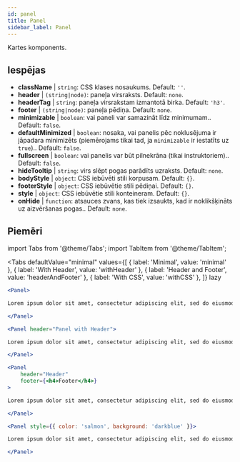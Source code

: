 ```yaml
---
id: panel 
title: Panel
sidebar_label: Panel
---
```


Kartes komponents.

## Iespējas

* __className__ | `string`: CSS klases nosaukums. Default: `''`.
* __header__ | `(string|node)`: paneļa virsraksts. Default: `none`.
* __headerTag__ | `string`: paneļa virsrakstam izmantotā birka. Default: `'h3'`.
* __footer__ | `(string|node)`: paneļa pēdiņa. Default: `none`.
* __minimizable__ | `boolean`: vai paneli var samazināt līdz minimumam.. Default: `false`.
* __defaultMinimized__ | `boolean`: nosaka, vai panelis pēc noklusējuma ir jāpadara minimizēts (piemērojams tikai tad, ja `minimizable` ir iestatīts uz `true`).. Default: `false`.
* __fullscreen__ | `boolean`: vai panelis var būt pilnekrāna (tikai instruktoriem).. Default: `false`.
* __hideTooltip__ | `string`: virs slēpt pogas parādīts uzraksts. Default: `none`.
* __bodyStyle__ | `object`: CSS iebūvēti stili korpusam. Default: `{}`.
* __footerStyle__ | `object`: CSS iebūvētie stili pēdiņai. Default: `{}`.
* __style__ | `object`: CSS iebūvētie stili konteineram. Default: `{}`.
* __onHide__ | `function`: atsauces zvans, kas tiek izsaukts, kad ir noklikšķināts uz aizvēršanas pogas.. Default: `none`.


## Piemēri

import Tabs from '@theme/Tabs';
import TabItem from '@theme/TabItem';

<Tabs
    defaultValue="minimal"
    values={[
        { label: 'Minimal', value: 'minimal' },
        { label: 'With Header', value: 'withHeader' },
        { label: 'Header and Footer', value: 'headerAndFooter' },
        { label: 'With CSS', value: 'withCSS' },
    ]}
    lazy
>

<TabItem value="minimal">

```jsx live
<Panel>

Lorem ipsum dolor sit amet, consectetur adipiscing elit, sed do eiusmod tempor incididunt ut labore et dolore magna aliqua. Ut enim ad minim veniam, quis nostrud exercitation ullamco laboris nisi ut aliquip ex ea commodo consequat. Duis aute irure dolor in reprehenderit in voluptate velit esse cillum dolore eu fugiat nulla pariatur. Excepteur sint occaecat cupidatat non proident, sunt in culpa qui officia deserunt mollit anim id est laborum.

</Panel>
```

</TabItem>

<TabItem value="withHeader">

```jsx live
<Panel header="Panel with Header">

Lorem ipsum dolor sit amet, consectetur adipiscing elit, sed do eiusmod tempor incididunt ut labore et dolore magna aliqua. Ut enim ad minim veniam, quis nostrud exercitation ullamco laboris nisi ut aliquip ex ea commodo consequat. Duis aute irure dolor in reprehenderit in voluptate velit esse cillum dolore eu fugiat nulla pariatur. Excepteur sint occaecat cupidatat non proident, sunt in culpa qui officia deserunt mollit anim id est laborum.

</Panel>
```

</TabItem>

<TabItem value="headerAndFooter">

```jsx live
<Panel 
    header="Header" 
    footer={<h4>Footer</h4>}
>

Lorem ipsum dolor sit amet, consectetur adipiscing elit, sed do eiusmod tempor incididunt ut labore et dolore magna aliqua. Ut enim ad minim veniam, quis nostrud exercitation ullamco laboris nisi ut aliquip ex ea commodo consequat. Duis aute irure dolor in reprehenderit in voluptate velit esse cillum dolore eu fugiat nulla pariatur. Excepteur sint occaecat cupidatat non proident, sunt in culpa qui officia deserunt mollit anim id est laborum.

</Panel>
```

</TabItem>

<TabItem value="withCSS">

```jsx live
<Panel style={{ color: 'salmon', background: 'darkblue' }}>

Lorem ipsum dolor sit amet, consectetur adipiscing elit, sed do eiusmod tempor incididunt ut labore et dolore magna aliqua. Ut enim ad minim veniam, quis nostrud exercitation ullamco laboris nisi ut aliquip ex ea commodo consequat. Duis aute irure dolor in reprehenderit in voluptate velit esse cillum dolore eu fugiat nulla pariatur. Excepteur sint occaecat cupidatat non proident, sunt in culpa qui officia deserunt mollit anim id est laborum.

</Panel>
```

</TabItem>

</Tabs>
